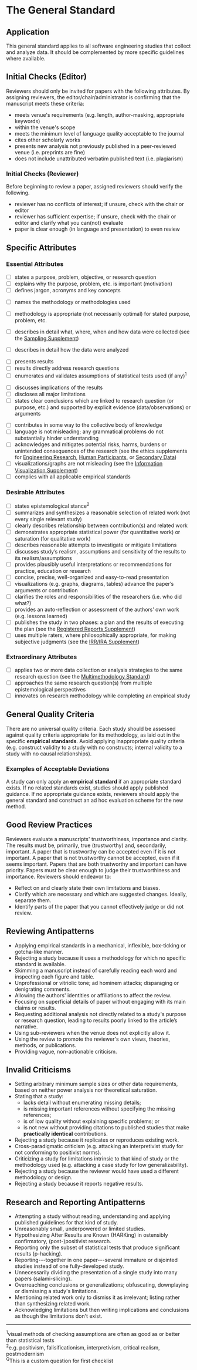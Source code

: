 # The General Standard 

<standard name="General Standard">

## Application 

This general standard applies to all software engineering studies that
collect and analyze data. It should be complemented by more specific
guidelines where available.

## Initial Checks (Editor) 

Reviewers should only be invited for papers with the following
attributes. By assigning reviewers, the editor/chair/administrator is
confirming that the manuscript meets these criteria:
-   meets venue's requirements (e.g. length, author-masking,
    appropriate keywords)
-   within the venue's scope
-   meets the minimum level of language quality acceptable to the
    journal
-   cites other scholarly works
-   presents new analysis not previously published in a peer-reviewed
    venue (i.e. preprints are fine)
-   does not include unattributed verbatim published text (i.e.
    plagiarism)

### Initial Checks (Reviewer)

Before beginning to review a paper, assigned reviewers should verify the
following.
-   reviewer has no conflicts of interest; if unsure, check with the
    chair or editor
-   reviewer has sufficient expertise; if unsure, check with the chair
    or editor and clarify what you can(not) evaluate
-   paper is clear enough (in language and presentation) to even review

## Specific Attributes 

### Essential Attributes 

<checklist name="Essential"> 

<intro>    

- [ ]	states a purpose, problem, objective, or research question
- [ ]	explains why the purpose, problem, etc. is important (motivation)
- [ ]	defines jargon, acronyms and key concepts

<method>
    
- [ ]	names the methodology or methodologies used
- [ ]	methodology is appropriate (not necessarily optimal) for stated purpose, problem, etc.
- [ ]	describes in detail what, where, when and how data were collected (see the [Sampling Supplement](https://github.com/acmsigsoft/EmpiricalStandards/blob/master/docs/supplements/Sampling.md))
- [ ]	describes in detail how the data were analyzed


<results>
    
- [ ]	presents results
- [ ]	results directly address research questions
- [ ]	enumerates and validates assumptions of statistical tests used (if any)<sup><a class="footnote footnote_ref">1</a></sup>

<discussion>
    
- [ ]	discusses implications of the results
- [ ]	discloses all major limitations
- [ ]   states clear conclusions which are linked to research question (or purpose, etc.) and supported by explicit evidence (data/observations) or arguments

<other> 
    
- [ ]	contributes in some way to the collective body of knowledge <!-- (see Replications Supplement) -->
- [ ]	language is not misleading; any grammatical problems do not substantially hinder understanding
- [ ]	acknowledges and mitigates potential risks, harms, burdens or unintended consequences of the research (see the ethics supplements for [Engineering Research](https://github.com/acmsigsoft/EmpiricalStandards/blob/master/docs/supplements/EthicsEngineering.md), [Human Participants](https://github.com/acmsigsoft/EmpiricalStandards/blob/master/docs/supplements/EthicsHumanParticipants.md), or [Secondary Data](https://github.com/acmsigsoft/EmpiricalStandards/blob/master/docs/supplements/EthicsSecondaryData.md))
- [ ]	visualizations/graphs are not misleading (see the [Information Visualization Supplement](https://github.com/acmsigsoft/EmpiricalStandards/blob/master/docs/supplements/InformationVisualization.md))
- [ ]	complies with all applicable empirical standards

</checklist>
     
### Desirable Attributes

<checklist name="Desirable">

- [ ]	states epistemological stance<sup><a class="footnote footnote_ref">2</a></sup>
- [ ]	summarizes and synthesizes a reasonable selection of related work (not every single relevant study)
- [ ]	clearly describes relationship between contribution(s) and related work
- [ ]	demonstrates appropriate statistical power (for quantitative work) or saturation (for qualitative work)
- [ ]	describes reasonable attempts to investigate or mitigate limitations
- [ ]	discusses study’s realism, assumptions and sensitivity of the results to its realism/assumptions
- [ ]	provides plausibly useful interpretations or recommendations for practice, education or research
- [ ]	concise, precise, well-organized and easy-to-read presentation
- [ ]	visualizations (e.g. graphs, diagrams, tables) advance the paper’s arguments or contribution
- [ ]	clarifies the roles and responsibilities of the researchers (i.e. who did what?)
- [ ]	provides an auto-reflection or assessment of the authors’ own work (e.g. lessons learned)
- [ ]   publishes the study in two phases: a plan and the results of executing the plan (see the [Registered Reports Supplement](https://github.com/acmsigsoft/EmpiricalStandards/blob/master/docs/supplements/RegisteredReports.md)) 
- [ ]	uses multiple raters, where philosophically appropriate, for making subjective judgments (see the [IRR/IRA Supplement](https://github.com/acmsigsoft/EmpiricalStandards/blob/master/docs/supplements/InterRaterReliabilityAndAgreement.md))

</checklist>
     
### Extraordinary Attributes 	
<checklist name="Extraordinary">

- [ ]	applies two or more data collection or analysis strategies to the same research question (see the [Multimethodology Standard](https://github.com/acmsigsoft/EmpiricalStandards/blob/master/docs/standards/MixedMethods.md))
- [ ]	approaches the same research question(s) from multiple epistemological perspectives
- [ ]	innovates on research methodology while completing an empirical study

</checklist>

## General Quality Criteria 

There are no universal quality criteria. Each study should be assessed
against quality criteria appropriate for its methodology, as laid out in
the specific **empirical standards**. Avoid applying inappropriate
quality criteria (e.g. construct validity to a study with no constructs;
internal validity to a study with no causal relationships).

### Examples of Acceptable Deviations 

A study can only apply an **empirical standard** if an appropriate
standard exists. If no related standards exist, studies should apply
published guidance. If no appropriate guidance exists, reviewers should
apply the general standard and construct an ad hoc evaluation scheme for
the new method.

## Good Review Practices 

Reviewers evaluate a manuscripts' trustworthiness, importance and
clarity. The results must be, primarily, true (trustworthy) and,
secondarily, important. A paper that is trustworthy can be accepted even
if it is not important. A paper that is not trustworthy cannot be
accepted, even if it seems important. Papers that are both trustworthy
and important can have priority. Papers must be clear enough to judge
their trustworthiness and importance. Reviewers should endeavor to:
-   Reflect on and clearly state their own limitations and biases.
-   Clarify which are necessary and which are suggested changes.
    Ideally, separate them.
-   Identify parts of the paper that you cannot effectively judge or did
    not review.

## Reviewing Antipatterns
-   Applying empirical standards in a mechanical, inflexible, box-ticking or gotcha-like manner.
-   Rejecting a study because it uses a methodology for which no specific standard is available.
-   Skimming a manuscript instead of carefully reading each word and inspecting each figure and table.
-   Unprofessional or vitriolic tone; ad hominem attacks; disparaging or denigrating comments.
-   Allowing the authors' identities or affiliations to affect the review.
-   Focusing on superficial details of paper without engaging with its main claims or results.
-   Requesting additional analysis not directly related to a study's purpose or research question, 
    leading to results poorly linked to the article’s narrative.
-   Using sub-reviewers when the venue does not explicitly allow it.
-   Using the review to promote the reviewer's own views, theories, methods, or publications.
-   Providing vague, non-actionable criticism.

## Invalid Criticisms
-   Setting arbitrary minimum sample sizes or other data requirements, based on neither power analysis nor theoretical saturation.
-   Stating that a study: 
    - lacks detail without enumerating missing details;
    - is missing important references without specifying the missing references;  
    - is of low quality without explaining specific problems; or  
    - is not new without providing citations to published studies that make **practically identical** contributions.  
-   Rejecting a study because it replicates or reproduces existing work. <!--(see Replications Supplement)-->
-   Cross-paradigmatic criticism (e.g. attacking an interpretivist study for not conforming to positivist norms).
-   Criticizing a study for limitations intrinsic to that kind of study or the methodology used (e.g. attacking a case study for low generalizability).
-   Rejecting a study because the reviewer would have used a different methodology or design.
-   Rejecting a study because it reports negative results.
    
## Research and Reporting Antipatterns
-   Attempting a study without reading, understanding and applying published guidelines for that kind of study.
-   Unreasonably small, underpowered or limited studies.
-   Hypothesizing After Results are Known (HARKing) in ostensibly confirmatory, (post-)positivist research.
-   Reporting only the subset of statistical tests that produce significant results (p-hacking).
-   Reporting---together in one paper---several immature or disjointed studies instead of one fully-developed study.
-   Unnecessarily dividing the presentation of a single study into many papers (salami-slicing).
-   Overreaching conclusions or generalizations; obfuscating, downplaying or dismissing a study's limitations.
-   Mentioning related work only to dismiss it as irrelevant; listing rather than synthesizing related work.
-   Acknowledging limitations but then writing implications and conclusions as though the limitations don't exist.

---
<footnote><sup><a class="footnote footnote_text">1</a></sup>visual methods of checking assumptions are often as good as or better than statistical tests</footnote><br>
<footnote><sup><a class="footnote footnote_text">2</a></sup>e.g. positivism, falisificationism, interpretivism, critical realism, postmodernism</footnote><br>
<footnote><sup><a class="footnote footnote_text">Q</a></sup>This is a custom question for first checklist</footnote><br>

</standard>
    
